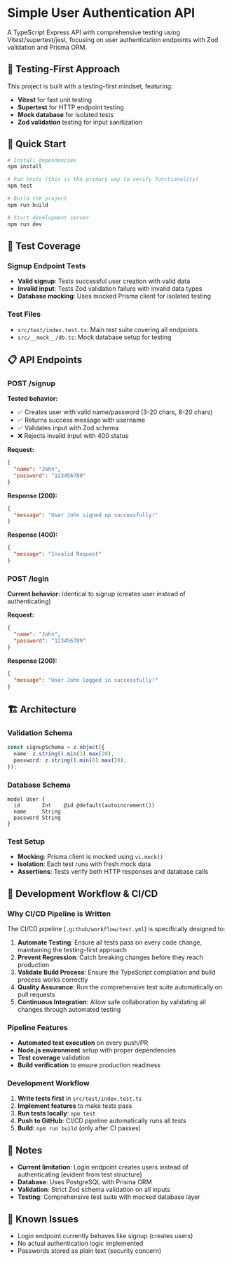 # Simple User Authentication API

A TypeScript Express API with comprehensive testing using Vitest/supertest/jest, focusing on user authentication endpoints with Zod validation and Prisma ORM.

## 🧪 Testing-First Approach

This project is built with a testing-first mindset, featuring:

- **Vitest** for fast unit testing
- **Supertest** for HTTP endpoint testing
- **Mock database** for isolated tests
- **Zod validation** testing for input sanitization

## 🚀 Quick Start

```bash
# Install dependencies
npm install

# Run tests (this is the primary way to verify functionality)
npm test

# Build the project
npm run build

# Start development server
npm run dev
```

## 🧪 Test Coverage

### Signup Endpoint Tests

- **Valid signup**: Tests successful user creation with valid data
- **Invalid input**: Tests Zod validation failure with invalid data types
- **Database mocking**: Uses mocked Prisma client for isolated testing

### Test Files

- `src/test/index.test.ts`: Main test suite covering all endpoints
- `src/__mock__/db.ts`: Mock database setup for testing

## 📋 API Endpoints

### POST /signup

**Tested behavior:**

- ✅ Creates user with valid name/password (3-20 chars, 8-20 chars)
- ✅ Returns success message with username
- ✅ Validates input with Zod schema
- ❌ Rejects invalid input with 400 status

**Request:**

```json
{
  "name": "John",
  "password": "123456789"
}
```

**Response (200):**

```json
{
  "message": "User John signed up successfully!"
}
```

**Response (400):**

```json
{
  "message": "Invalid Request"
}
```

### POST /login

**Current behavior:** Identical to signup (creates user instead of authenticating)

**Request:**

```json
{
  "name": "John",
  "password": "123456789"
}
```

**Response (200):**

```json
{
  "message": "User John logged in successfully!"
}
```

## 🏗️ Architecture

### Validation Schema

```typescript
const signupSchema = z.object({
  name: z.string().min(3).max(20),
  password: z.string().min(8).max(20),
});
```

### Database Schema

```prisma
model User {
  id       Int    @id @default(autoincrement())
  name     String
  password String
}
```

### Test Setup

- **Mocking**: Prisma client is mocked using `vi.mock()`
- **Isolation**: Each test runs with fresh mock data
- **Assertions**: Tests verify both HTTP responses and database calls

## 🔄 Development Workflow & CI/CD

### Why CI/CD Pipeline is Written

The CI/CD pipeline (`.github/workflow/test.yml`) is specifically designed to:

1. **Automate Testing**: Ensure all tests pass on every code change, maintaining the testing-first approach
2. **Prevent Regression**: Catch breaking changes before they reach production
3. **Validate Build Process**: Ensure the TypeScript compilation and build process works correctly
4. **Quality Assurance**: Run the comprehensive test suite automatically on pull requests
5. **Continuous Integration**: Allow safe collaboration by validating all changes through automated testing

### Pipeline Features

- **Automated test execution** on every push/PR
- **Node.js environment** setup with proper dependencies
- **Test coverage** validation
- **Build verification** to ensure production readiness

### Development Workflow

1. **Write tests first** in `src/test/index.test.ts`
2. **Implement features** to make tests pass
3. **Run tests locally**: `npm test`
4. **Push to GitHub**: CI/CD pipeline automatically runs all tests
5. **Build**: `npm run build` (only after CI passes)

## 📝 Notes

- **Current limitation**: Login endpoint creates users instead of authenticating (evident from test structure)
- **Database**: Uses PostgreSQL with Prisma ORM
- **Validation**: Strict Zod schema validation on all inputs
- **Testing**: Comprehensive test suite with mocked database layer

## 🐛 Known Issues

- Login endpoint currently behaves like signup (creates users)
- No actual authentication logic implemented
- Passwords stored as plain text (security concern)
